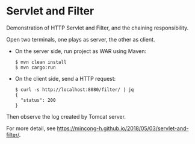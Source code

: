 # Servlet and Filter

Demonstration of HTTP Servlet and Filter, and the chaining responsibility.

Open two terminals, one plays as server, the other as client.

- On the server side, run project as WAR using Maven:

  ```
  $ mvn clean install
  $ mvn cargo:run
  ```

- On the client side, send a HTTP request:

  ```
  $ curl -s http://localhost:8080/filter/ | jq
  {
    "status": 200
  }
  ```

Then observe the log created by Tomcat server.

For more detail, see
<https://mincong-h.github.io/2018/05/03/servlet-and-filter/>.
